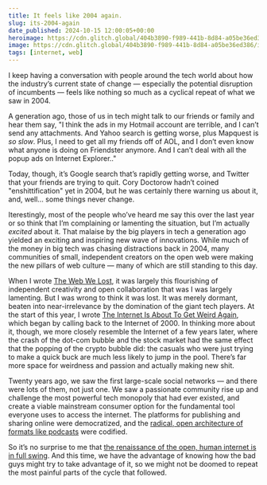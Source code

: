 ```yaml
---
title: It feels like 2004 again.
slug: its-2004-again
date_published: 2024-10-15 12:00:05+00:00
heroimage: https://cdn.glitch.global/404b3890-f989-441b-8d84-a05be36ed386/internet-explorer-6.jpg?v=1729061812984
image: https://cdn.glitch.global/404b3890-f989-441b-8d84-a05be36ed386/internet-explorer-6.jpg?v=1729061812984
tags: [internet, web]
---
```

I keep having a conversation with people around the tech world about how the industry’s current state of change — especially the potential disruption of incumbents — feels like nothing so much as a cyclical repeat of what we saw in 2004.

A generation ago, those of us in tech might talk to our friends or family and hear them say, "I think the ads in my Hotmail account are terrible, and I can’t send any attachments. And Yahoo search is getting worse, plus Mapquest is _so slow_. Plus, I need to get all my friends off of AOL, and I don’t even know what anyone is doing on Friendster anymore. And I can’t deal with all the popup ads on Internet Explorer.."

Today, though, it’s Google search that’s rapidly getting worse, and Twitter that your friends are trying to quit. Cory Doctorow hadn’t coined "enshittification" yet in 2004, but he was certainly there warning us about it, and, well… some things never change.

Iterestingly, most of the people who’ve heard me say this over the last year or so think that I’m complaining or lamenting the situation, but I’m actually _excited_ about it. That malaise by the big players in tech a generation ago yielded an exciting and inspiring new wave of innovations. While much of the money in big tech was chasing distractions back in 2004, many communities of small, independent creators on the open web were making the new pillars of web culture — many of which are still standing to this day. 

When I wrote <a href="https://www.anildash.com//2012/12/13/the_web_we_lost/">The Web We Lost</a>, it was largely this flourishing of independent creativity and open collaboration that was I was largely lamenting. But I was wrong to think it was lost. It was merely dormant, beaten into near-irrelevance by the domination of the giant tech players. At the start of this year, I wrote <a href="https://www.rollingstone.com/culture/culture-commentary/internet-future-about-to-get-weird-1234938403/">The Internet Is About To Get Weird Again</a>, which began by calling back to the Internet of 2000. In thinking more about it, though, we more closely resemble the Internet of a few years later, where the crash of the dot-com bubble and the stock market had the same effect that the popping of the crypto bubble did: the casuals who were just trying to make a quick buck are much less likely to jump in the pool. There’s far more space for weirdness and passion and actually making new shit.

Twenty years ago, we saw the first large-scale social networks — and there were lots of them, not just one. We saw a passionate community rise up and challenge the most powerful tech monopoly that had ever existed, and create a viable mainstream consumer option for the fundamental tool everyone uses to access the internet. The platforms for publishing and sharing online were democratized, and the <a href="https://www.anildash.com//2024/02/06/wherever-you-get-podcasts/">radical, open architecture of formats like podcasts</a> were codified.

So it’s no surprise to me that <a href="https://www.anildash.com//2024/01/03/human-web-renaissance/">the renaissance of the open, human internet is in full swing</a>. And this time, we have the advantage of knowing how the bad guys might try to take advantage of it, so we might not be doomed to repeat the most painful parts of the cycle that followed.